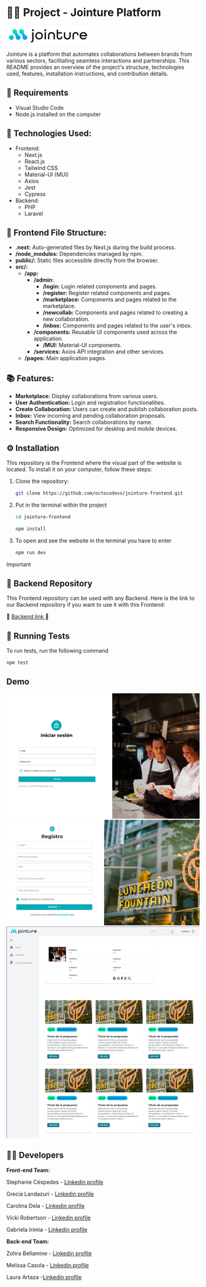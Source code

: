 # 👥🤝 Project - Jointure Platform

![Jointure Logo](./public/img/jointure-logo.png)

Jointure is a platform that automates collaborations between brands from various sectors, facilitating seamless interactions and partnerships. This README provides an overview of the project's structure, technologies used, features, installation instructions, and contribution details.

## 📌 Requirements
- Visual Studio Code
- Node.js installed on the computer

## 🚀 Technologies Used:

- Frontend:
  - Next.js
  - React.js
  - Tailwind CSS
  - Material-UI (MUI)
  - Axios
  - Jest
  - Cypress
- Backend:
  - PHP
  - Laravel

## 📁 Frontend File Structure:

- **.next:** Auto-generated files by Next.js during the build process.
- **/node_modules:** Dependencies managed by npm.
- **public/:** Static files accessible directly from the browser.
- **src/:**
  - **/app:**
    - **/admin:**
      - **/login:** Login related components and pages.
      - **/register:** Register related components and pages.
      - **/marketplace:** Components and pages related to the marketplace.
      - **/newcollab:** Components and pages related to creating a new collaboration.
      - **/inbox:** Components and pages related to the user's inbox.
    - **/components:** Reusable UI components used across the application.
      - **/MUI:** Material-UI components.
    - **/services:** Axios API integration and other services.
  - **/pages:** Main application pages.

## 📚 Features:

- **Marketplace:** Display collaborations from various users.
- **User Authentication:** Login and registration functionalities.
- **Create Collaboration:** Users can create and publish collaboration posts.
- **Inbox:** View incoming and pending collaboration proposals.
- **Search Functionality:** Search collaborations by name.
- **Responsive Design:** Optimized for desktop and mobile devices.

## ⚙️ Installation
This repository is the Frontend where the visual part of the website is located. To install it on your computer, follow these steps:

1. Clone the repository:
    ```bash
    git clone https://github.com/octocodevs/jointure-frontend.git
    ```
2. Put in the terminal within the project
    ```bash
    cd jointure-frontend
    ```
    ```bash
    npm install
    ```
3. To open and see the website in the terminal you have to enter
    ```bash
    npm run dev
    ```

> [!IMPORTANT]
>
> ## 🚨 Backend Repository
This Frontend repository can be used with any Backend. Here is the link to our Backend repository if you want to use it with this Frontend:

🔗 [Backend link ](https://github.com/octocodevs/jointure-backend) 🔗


## 🧪 Running Tests

To run tests, run the following command

   ```bash
   npm test
   ```

## Demo

![Login view](./public/img/login.png)
![Register view](./public/img/register.png)
![Profile view](./public/img/profile.png)

## 👩‍💻 Developers

**Front-end Team:**

Stephanie Céspedes - [Linkedin profile](https://www.linkedin.com/in/stephanie-cespedes/)

Grecia Landazuri - [Linkedin profile](https://www.linkedin.com/in/grecialh/)

Carolina Dela - [Linkedin profile](https://www.linkedin.com/in/carolina-delfa-silvestre/)

Vicki Robertson - [Linkedin profile](https://www.linkedin.com/in/vickirobertson/)

Gabriela Irimia  - [Linkedin profile](https://www.linkedin.com/in/gabriela-irimia/)

**Back-end Team:**

Zohra Bellamine - [Linkedin profile](https://www.linkedin.com/in/z-bellamine/)

Melissa Casola - [Linkedin profile](https://www.linkedin.com/in/melissa-casola/)

Laura Artaza -[Linkedin profile](https://www.linkedin.com/in/laura-artaza/)